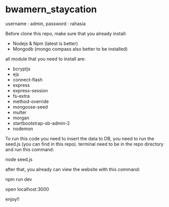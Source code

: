 # bwamern_staycation

username : admin,
password : rahasia

Before clone this repo, make sure that you already install:

- Nodejs & Npm (latest is better)
- Mongodb (mongo compass also better to be installed)

all module that you need to install are:

- bcryptjs
- ejs
- connect-flash
- express
- express-session
- fs-extra
- method-override
- mongoose-seed
- multer
- morgan
- startbootstrap-sb-admin-2
- nodemon

To run this code you need to insert the data to DB, you need to run the seed.js (you can find in this repo).
terminal need to be in the repo directory and run this command:

node seed.js

after that, you already can view the website with this command:

npm run dev

open localhost:3000

enjoy!!

